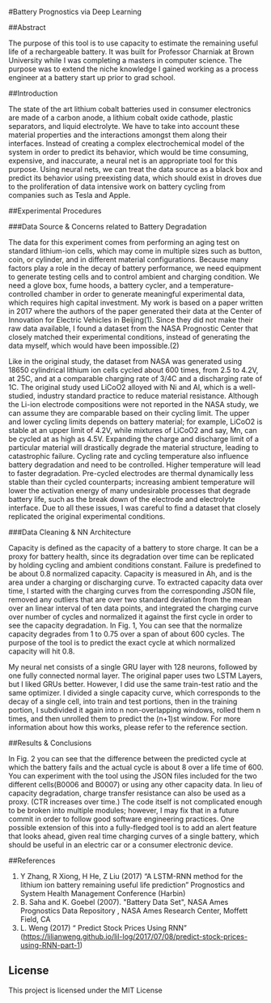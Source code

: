 #Battery Prognostics via Deep Learning

##Abstract

The purpose of this tool is to use capacity to estimate the remaining useful life of a rechargeable battery. It was built for Professor Charniak at Brown University while I was completing a masters in computer science. The purpose was to extend the niche knowledge I gained working as a process engineer at a battery start up prior to grad school. 



##Introduction

The state of the art lithium cobalt batteries used in consumer electronics are made of a carbon anode, a lithium cobalt oxide cathode, plastic separators, and liquid electrolyte. We have to take into account these material properties and the interactions amongst them along their interfaces. Instead of creating a complex electrochemical model of the system in order to predict its behavior, which would be time consuming, expensive, and inaccurate, a neural net is an appropriate tool for this purpose. Using neural nets, we can treat the data source as a black box and predict its behavior using preexisting data, which should exist in droves due to the proliferation of data intensive work on battery cycling from companies such as Tesla and Apple.



##Experimental Procedures

###Data Source & Concerns related to Battery Degradation

The data for this experiment comes from performing an aging test on standard lithium-ion cells, which may come in multiple sizes such as button, coin, or cylinder, and in different material configurations. Because many factors play a role in the decay of battery performance, we need equipment to generate testing cells and to control ambient and charging condition. We need a glove box, fume hoods, a battery cycler, and a temperature-controlled chamber in order to generate meaningful experimental data, which requires high capital investment.  My work is based on a paper written in 2017 where the authors of the paper generated their data at the Center of Innovation for Electric Vehicles in Beijing(1). Since they did not make their raw data available, I found a dataset from the NASA Prognostic Center that closely matched their experimental conditions, instead of generating the data myself, which would have been impossible.(2)

Like in the original study, the dataset from NASA was generated using 18650 cylindrical lithium ion cells cycled about 600 times, from 2.5 to 4.2V, at 25C, and at a comparable charging rate of 3/4C and a discharging rate of 1C. The original study used LiCoO2 alloyed with Ni and Al, which is a well-studied, industry standard practice to reduce material resistance. Although the Li-ion electrode compositions were not reported in the NASA study, we can assume they are comparable based on their cycling limit. The upper and lower cycling limits depends on battery material; for example, LiCoO2 is stable at an upper limit of 4.2V, while mixtures of LiCoO2 and say, Mn, can be cycled at as high as 4.5V. Expanding the charge and discharge limit of a particular material will drastically degrade the material structure, leading to catastrophic failure.  Cycling rate and cycling temperature also influence battery degradation and need to be controlled. Higher temperature will lead to faster degradation. Pre-cycled electrodes are thermal dynamically less stable than their cycled counterparts; increasing ambient temperature will lower the activation energy of many undesirable processes that degrade battery life, such as the break down of the electrode and electrolyte interface. Due to all these issues, I was careful to find a dataset that closely replicated the original experimental conditions. 

###Data Cleaning & NN Architecture

Capacity is defined as the capacity of a battery to store charge. It can be a proxy for battery health, since its degradation over time can be replicated by holding cycling and ambient conditions constant. Failure is predefined to be about 0.8 normalized capacity. Capacity is measured in Ah, and is the area under a charging or discharging curve. To extracted capacity data over time, I started with the charging curves from the corresponding JSON file, removed any outliers that are over two standard deviation from the mean over an linear interval of ten data points, and integrated the charging curve over number of cycles and normalized it against the first cycle in order to see the capacity degradation. In Fig. 1, You can see that the normalize capacity degrades from 1 to 0.75 over a span of about 600 cycles. The purpose of the tool is to predict the exact cycle at which normalized capacity will hit 0.8. 

My neural net consists of a single GRU layer with 128 neurons, followed by one fully connected normal layer. The original paper uses two LSTM Layers, but I liked GRUs better. However, I did use the same train-test ratio and the same optimizer. I divided a single capacity curve, which corresponds to the decay of a single cell, into train and test portions, then in the training portion, I subdivided it again into n non-overlapping windows, rolled them n times, and then unrolled them to predict the (n+1)st window. For more information about how this works, please refer to the reference section.



##Results & Conclusions

In Fig. 2  you can see that the difference between the predicted cycle at which the battery fails and the actual cycle is about 8 over a life time of 600. You can experiment with the tool using the JSON files included for the two different cells(B0006 and B0007) or using any other capacity data. In lieu of capacity degradation, charge transfer resistance can also be used as a proxy. (CTR increases over time.) The code itself is not complicated enough to be broken into multiple modules; however, I may fix that in a future commit in order to follow good software engineering practices.  One possible extension of this into a fully-fledged tool is to add an alert feature that looks ahead, given real time charging curves of a single battery, which should be useful in an electric car or a consumer electronic device. 



##References

1. Y Zhang, R Xiong, H He, Z Liu (2017) “A LSTM-RNN method for the lithium ion battery remaining useful life prediction” Prognostics and System Health Management Conference (Harbin)
2. B. Saha and K. Goebel (2007). "Battery Data Set", NASA Ames Prognostics Data Repository , NASA Ames Research Center, Moffett Field, CA
3. L. Weng (2017) “ Predict Stock Prices Using RNN”
(https://lilianweng.github.io/lil-log/2017/07/08/predict-stock-prices-using-RNN-part-1)



## License

This project is licensed under the MIT License


